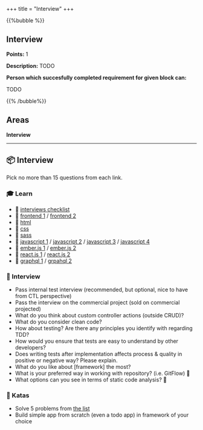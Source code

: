 +++
title = "Interview"
+++

{{%bubble %}}

## Interview

**Points:** 1

**Description:** TODO

**Person which succesfully completed requirement for given block can:** 

TODO

{{% /bubble%}}

## Areas

**Interview**

---

## 📦 Interview

Pick no more than 15 questions from each link.

### 🎓 Learn

- 📗 [interviews checklist](https://github.com/yangshun/tech-interview-handbook/blob/master/preparing/cheatsheet.md)
- 📗 [frontend 1](https://github.com/h5bp/Front-end-Developer-Interview-Questions) /  [frontend 2](https://30secondsofinterviews.org/)
- 📗 [html](https://www.toptal.com/html5/interview-questions)
- 📗 [css](https://github.com/yangshun/front-end-interview-handbook/blob/master/questions/css-questions.md)
- 📗 [sass](https://career.guru99.com/top-17-sass-interview-questions/)
- 📗 [javascript 1](https://blog.webf.zone/front-end-javascript-interviews-in-2018-19-e17b0b10514) /  [javascript 2](https://www.toptal.com/javascript/interview-questions) /  [javascript 3](https://www.guru99.com/javascript-interview-questions-answers.html) / [javascript 4](https://dev.to/arnavaggarwal/10-javascript-concepts-you-need-to-know-for-interviews)
- 📗 [ember.js 1](https://github.com/Selleo/DevPath/tree/master/frontend_developer/03_frameworks/21_technology_emberjs_for_the_interview.md) / [ember.js 2](https://www.toptal.com/emberjs/interview-questions)
- 📗 [react.js 1](https://www.toptal.com/react/interview-questions) / [react.js 2](https://tylermcginnis.com/react-interview-questions/)
- 📗 [graphql 1](https://www.fullstack.cafe/blog/5-graphql-interview-questions-you-should-know) / [grpahql 2](https://www.howtographql.com/advanced/5-common-questions/)

### 🎤 Interview

- Pass internal test interview (recommended, but optional, nice to have from CTL perspective)
- Pass the interview on the commercial project (sold on commercial projected)
- What do you think about custom controller actions (outside CRUD)?
- What do you consider clean code?
- How about testing? Are there any principles you identify with regarding TDD?
- How would you ensure that tests are easy to understand by other developers?
- Does writing tests after implementation affects process & quality in positive or negative way? Please explain.
- What do you like about [framework] the most?
- What is your preferred way in working with repository? (i.e. GitFlow) :poodle:
- What options can you see in terms of static code analysis? :poodle:

### 📝 Katas

- Solve 5 problems from [the list](https://github.com/mre/the-coding-interview/tree/master/problems)
- Build simple app from scratch (even a todo app) in framework of your choice